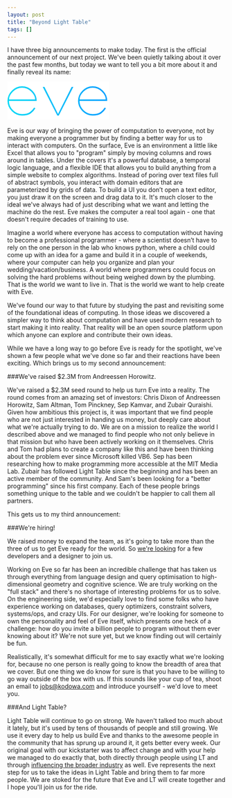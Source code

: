 ```yaml
---
layout: post
title: "Beyond Light Table"
tags: []
---
```


I have three big announcements to make today. The first is the official announcement of our next project. We've been quietly talking about it over the past few months, but today we want to tell you a bit more about it and finally reveal its name:

![eve](/images/eve/logo2.png)

Eve is our way of bringing the power of computation to everyone, not by making everyone a programmer but by finding a better way for us to interact with computers. On the surface, Eve is an environment a little like Excel that allows you to "program" simply by moving columns and rows around in tables. Under the covers it's a powerful database, a temporal logic language, and a flexible IDE that allows you to build anything from a simple website to complex algorithms. Instead of poring over text files full of abstract symbols, you interact with domain editors that are parameterized by grids of data. To build a UI you don’t open a text editor, you just draw it on the screen and drag data to it. It's much closer to the ideal we've always had of just describing what we want and letting the machine do the rest. Eve makes the computer a real tool again - one that doesn't require decades of training to use.

Imagine a world where everyone has access to computation without having to become a professional programmer - where a scientist doesn’t have to rely on the one person in the lab who knows python, where a child could come up with an idea for a game and build it in a couple of weekends, where your computer can help you organize and plan your wedding/vacation/business. A world where programmers could focus on solving the hard problems without being weighed down by the plumbing. That is the world we want to live in. That is the world we want to help create with Eve.

We've found our way to that future by studying the past and revisiting some of the foundational ideas of computing. In those ideas we discovered a simpler way to think about computation and have used modern research to start making it into reality. That reality will be an open source platform upon which anyone can explore and contribute their own ideas.

While we have a long way to go before Eve is ready for the spotlight, we've shown a few people what we've done so far and their reactions have been exciting. Which brings us to my second announcement:

###We've raised $2.3M from Andreessen Horowitz.

We've raised a $2.3M seed round to help us turn Eve into a reality. The round comes from an amazing set of investors: Chris Dixon of Andreessen Horowitz, Sam Altman, Tom Pinckney, Sep Kamvar, and Zubair Quraishi. Given how ambitious this project is, it was important that we find people who are not just interested in handing us money, but deeply care about what we're actually trying to do. We are on a mission to realize the world I described above and we managed to find people who not only believe in that mission but who have been actively working on it themselves. Chris and Tom had plans to create a company like this and have been thinking about the problem ever since Microsoft killed VB6. Sep has been researching how to make programming more accessible at the MIT Media Lab. Zubair has followed Light Table since the beginning and has been an active member of the community. And Sam's been looking for a "better programming" since his first company. Each of these people brings something unique to the table and we couldn't be happier to call them all partners.

This gets us to my third announcement:

###We're hiring!

We raised money to expand the team, as it's going to take more than the three of us to get Eve ready for the world. So [we're looking](http://www.lighttable.com/hiring) for a few developers and a designer to join us.

Working on Eve so far has been an incredible challenge that has taken us through everything from language design and query optimisation to high-dimensional geometry and cognitive science. We are truly working on the "full stack" and there's no shortage of interesting problems for us to solve. On the engineering side, we'd especially love to find some folks who have experience working on databases, query optimizers, constraint solvers, systems/ops, and crazy UIs. For our designer, we're looking for someone to own the personality and feel of Eve itself, which presents one heck of a challenge: how do you invite a billion people to program without them ever knowing about it? We're not sure yet, but we know finding out will certainly be fun.

Realistically, it's somewhat difficult for me to say exactly what we're looking for, because no one person is really going to know the breadth of area that we cover. But one thing we do know for sure is that you have to be willing to go way outside of the box with us. If this sounds like your cup of tea, shoot an email to [jobs@kodowa.com](mailto:jobs@kodowa.com) and introduce yourself - we'd love to meet you.

###And Light Table?

Light Table will continue to go on strong. We haven't talked too much about it lately, but it's used by tens of thousands of people and still growing. We use it every day to help us build Eve and thanks to the awesome people in the community that has sprung up around it, it gets better every week. Our original goal with our kickstarter was to affect change and with your help we managed to do exactly that, both directly through people using LT and through [influencing the broader industry][ltapple] as well. Eve represents the next step for us to take the ideas in Light Table and bring them to far more people. We are stoked for the future that Eve and LT will create together and I hope you'll join us for the ride.

[ltapple]: http://www.lighttable.com/2014/06/10/light-table-and-apples-swift/
